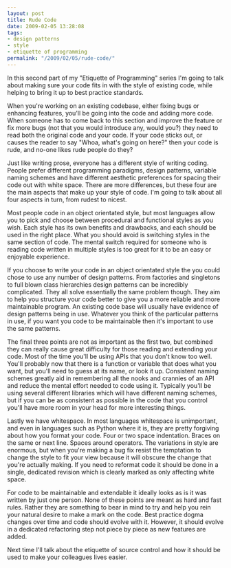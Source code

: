```yaml
---
layout: post
title: Rude Code
date: 2009-02-05 13:28:08
tags:
- design patterns
- style
- etiquette of programming
permalink: "/2009/02/05/rude-code/"
---
```

In this second part of my "Etiquette of Programming" series I'm going to talk about making sure your code fits in with the style of existing
code, while helping to bring it up to best practice standards.

When you're working on an existing codebase, either fixing bugs or enhancing features, you'll be going into the code and adding more code.
When someone has to come back to this section and improve the feature or fix more bugs (not that you would introduce any, would you?) they
need to read both the original code and your code. If your code sticks out, or causes the reader to say "Whoa, what's going on here?" then
your code is rude, and no-one likes rude people do they?

Just like writing prose, everyone has a different style of writing coding. People prefer different programming paradigms, design patterns,
variable naming schemes and have different aesthetic preferences for spacing their code out with white space. There are more differences,
but these four are the main aspects that make up your style of code. I'm going to talk about all four aspects in turn, from rudest to nicest.

Most people code in an object orientated style, but most languages allow you to pick and choose between procedural and functional
styles as you wish. Each style has its own benefits and drawbacks, and each should be used in the right place. What you should
avoid is switching styles in the same section of code. The mental switch required for someone who is reading code written in multiple
styles is too great for it to be an easy or enjoyable experience.
<!--more-->

If you choose to write your code in an object orientated style the you could chose to use any number of design patterns. From
factories and singletons to full blown class hierarchies design patterns can be incredibly complicated. They all solve essentially
the same problem though. They aim to help you structure your code better to give you a more reliable and more maintainable program.
An existing code base will usually have evidence of design patterns being in use. Whatever you think of the particular patterns in
use, if you want you code to be maintainable then it's important to use the same patterns.

The final three points are not as important as the first two, but combined they can really cause great difficulty for those
reading and extending your code. Most of the time you'll be using APIs that you don't know too well. You'll probably now that
there is a function or variable that does what you want, but you'll need to guess at its name, or look it up. Consistent naming
schemes greatly aid in remembering all the nooks and crannies of an API and reduce the mental effort needed to code using it.
Typically you'll be using several different libraries which will have different naming schemes, but if you can be as consistent
as possible in the code that you control you'll have more room in your head for more interesting things.

Lastly we have whitespace. In most languages whitespace is unimportant, and even in languages such as Python where it is,
they are pretty forgiving about how you format your code. Four or two space indentation. Braces on the same or next line.
Spaces around operators. The variations in style are enormous, but when you're making a bug fix resist the temptation to
change the style to fit your view because it will obscure the change that you're actually making. If you need to reformat
code it should be done in a single, dedicated revision which is clearly marked as only affecting white space.

For code to be maintainable and extendable it ideally looks as is it was written by just one person. None of these points
are meant as hard and fast rules. Rather they are something to bear in mind to try and help you rein your natural desire
to make a mark on the code. Best practice dogma changes over time and code should evolve with it. However, it should evolve
in a dedicated refactoring step not piece by piece as new features are added.

Next time I'll talk about the etiquette of source control and how it should be used to make your colleagues lives easier.
